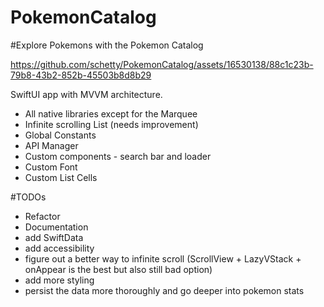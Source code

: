 # PokemonCatalog

#Explore Pokemons with the Pokemon Catalog

https://github.com/schetty/PokemonCatalog/assets/16530138/88c1c23b-79b8-43b2-852b-45503b8d8b29

SwiftUI app with MVVM architecture.
-  All native libraries except for the Marquee
-  Infinite scrolling List (needs improvement)
-  Global Constants
-  API Manager
-  Custom components  - search bar and loader
-  Custom Font
-  Custom List Cells

#TODOs
- Refactor
- Documentation
- add SwiftData
- add accessibility
- figure out a better way to infinite scroll (ScrollView +  LazyVStack + onAppear is the best but also still bad option)
- add more styling
- persist the data more thoroughly and go deeper into pokemon stats
